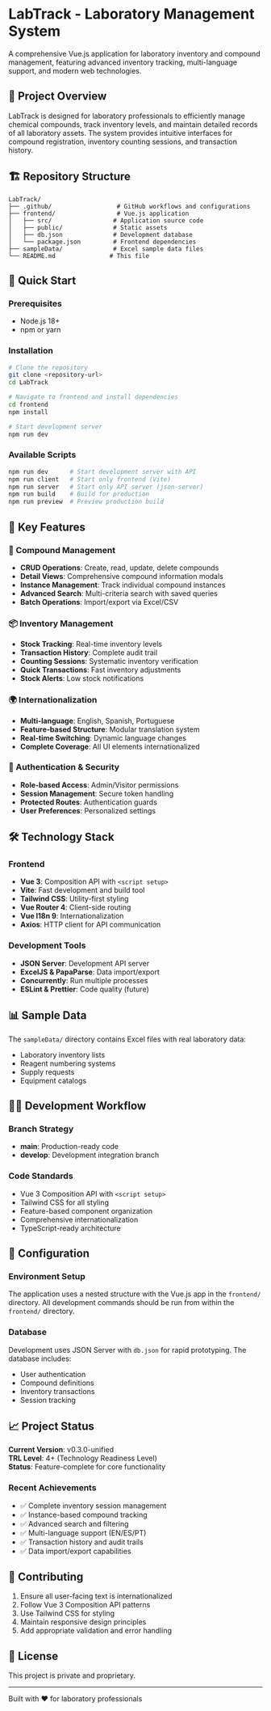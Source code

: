 # LabTrack - Laboratory Management System

A comprehensive Vue.js application for laboratory inventory and compound management, featuring advanced inventory tracking, multi-language support, and modern web technologies.

## 🎯 Project Overview

LabTrack is designed for laboratory professionals to efficiently manage chemical compounds, track inventory levels, and maintain detailed records of all laboratory assets. The system provides intuitive interfaces for compound registration, inventory counting sessions, and transaction history.

## 🏗 Repository Structure

```
LabTrack/
├── .github/                  # GitHub workflows and configurations
├── frontend/                 # Vue.js application
│   ├── src/                 # Application source code
│   ├── public/              # Static assets
│   ├── db.json              # Development database
│   └── package.json         # Frontend dependencies
├── sampleData/              # Excel sample data files
└── README.md               # This file
```

## 🚀 Quick Start

### Prerequisites
- Node.js 18+ 
- npm or yarn

### Installation
```bash
# Clone the repository
git clone <repository-url>
cd LabTrack

# Navigate to frontend and install dependencies
cd frontend
npm install

# Start development server
npm run dev
```

### Available Scripts
```bash
npm run dev      # Start development server with API
npm run client   # Start only frontend (Vite)
npm run server   # Start only API server (json-server)
npm run build    # Build for production
npm run preview  # Preview production build
```

## 🌟 Key Features

### 🧪 Compound Management
- **CRUD Operations**: Create, read, update, delete compounds
- **Detail Views**: Comprehensive compound information modals
- **Instance Management**: Track individual compound instances
- **Advanced Search**: Multi-criteria search with saved queries
- **Batch Operations**: Import/export via Excel/CSV

### 📦 Inventory Management
- **Stock Tracking**: Real-time inventory levels
- **Transaction History**: Complete audit trail
- **Counting Sessions**: Systematic inventory verification
- **Quick Transactions**: Fast inventory adjustments
- **Stock Alerts**: Low stock notifications

### 🌍 Internationalization
- **Multi-language**: English, Spanish, Portuguese
- **Feature-based Structure**: Modular translation system
- **Real-time Switching**: Dynamic language changes
- **Complete Coverage**: All UI elements internationalized

### 🔐 Authentication & Security
- **Role-based Access**: Admin/Visitor permissions
- **Session Management**: Secure token handling
- **Protected Routes**: Authentication guards
- **User Preferences**: Personalized settings

## 🛠 Technology Stack

### Frontend
- **Vue 3**: Composition API with `<script setup>`
- **Vite**: Fast development and build tool
- **Tailwind CSS**: Utility-first styling
- **Vue Router 4**: Client-side routing
- **Vue I18n 9**: Internationalization
- **Axios**: HTTP client for API communication

### Development Tools
- **JSON Server**: Development API server
- **ExcelJS & PapaParse**: Data import/export
- **Concurrently**: Run multiple processes
- **ESLint & Prettier**: Code quality (future)

## 📊 Sample Data

The `sampleData/` directory contains Excel files with real laboratory data:
- Laboratory inventory lists
- Reagent numbering systems
- Supply requests
- Equipment catalogs

## 🏃‍♂️ Development Workflow

### Branch Strategy
- **main**: Production-ready code
- **develop**: Development integration branch

### Code Standards
- Vue 3 Composition API with `<script setup>`
- Tailwind CSS for all styling
- Feature-based component organization
- Comprehensive internationalization
- TypeScript-ready architecture

## 🔧 Configuration

### Environment Setup
The application uses a nested structure with the Vue.js app in the `frontend/` directory. All development commands should be run from within the `frontend/` directory.

### Database
Development uses JSON Server with `db.json` for rapid prototyping. The database includes:
- User authentication
- Compound definitions
- Inventory transactions
- Session tracking

## 📈 Project Status

**Current Version**: v0.3.0-unified  
**TRL Level**: 4+ (Technology Readiness Level)  
**Status**: Feature-complete for core functionality

### Recent Achievements
- ✅ Complete inventory session management
- ✅ Instance-based compound tracking
- ✅ Advanced search and filtering
- ✅ Multi-language support (EN/ES/PT)
- ✅ Transaction history and audit trails
- ✅ Data import/export capabilities

## 🤝 Contributing

1. Ensure all user-facing text is internationalized
2. Follow Vue 3 Composition API patterns
3. Use Tailwind CSS for styling
4. Maintain responsive design principles
5. Add appropriate validation and error handling

## 📄 License

This project is private and proprietary.

---

Built with ❤️ for laboratory professionals
